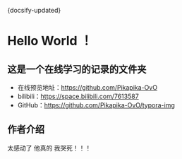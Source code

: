 {docsify-updated}
# Hello World ！


## 这是一个在线学习的记录的文件夹

- 在线预览地址：https://github.com/Pikapika-OvO
- bilibili：https://space.bilibili.com/7613587
- GitHub：https://github.com/Pikapika-OvO/typora-img

## 作者介绍

太感动了 他真的 我哭死！！！

